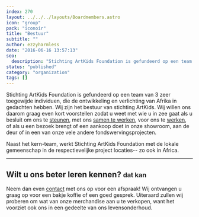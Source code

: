 ```yaml
---
index: 270
layout: ../../../layouts/Boardmembers.astro
icon: "group"
pack: "iconoir"
title: "Bestuur"
subtitle: ""
author: ezzyharmless
date: "2016-06-16 13:57:13"
seo:
  description: "Stichting ArtKids Foundation is gefundeerd op een team van 3 zeer toegewijde individuen, die de ontwikkeling en verlichting van Afrika in gedachten hebben. Wij zijn het bestuur van stichting ArtKids. Naast het kern-team, werkt Stichting ArtKids Foundation met de lokale gemeenschap in de respectievelijke project locaties-- zo ook in Africa."
status: "published"
category: "organization"
tags: []
---
```




Stichting ArtKids Foundation is gefundeerd op een team van 3 zeer toegewijde individuen, die de ontwikkeling en verlichting van Afrika in gedachten hebben. Wij zijn het bestuur van stichting ArtKids. Wij willen ons daarom graag even kort voorstellen zodat u weet met wie u in zee gaat als u besluit om ons te [steunen](/nl/donaties/), met ons [samen te werken](/nl/contact), voor ons te [werken](/nl/vacatures/), of als u een bezoek brengt of een aankoop doet in onze showroom, aan de deur of in een van onze vele andere fondswervingsprojecten.

Naast het kern-team, werkt Stichting ArtKids Foundation met de lokale gemeenschap in de respectievelijke project locaties-- zo ook in Africa.

* * *

## Wilt u ons beter leren kennen? <small class="has-text-calm is-size-4">dat kan</small>

Neem dan even [contact](/nl/contact) met ons op voor een afspraak! Wij ontvangen u graag op voor een bakje koffie of een goed gesprek. Uiteraard zullen wij proberen om wat van onze merchandise aan u te verkopen, want het voorziet ook ons in een gedeelte van ons levensonderhoud.
